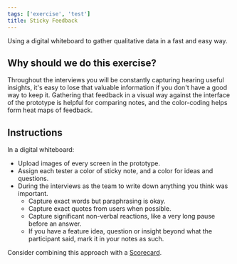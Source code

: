```yaml
---
tags: ['exercise', 'test']
title: Sticky Feedback
---
```


Using a digital whiteboard to gather qualitative data in a fast and easy way.

## Why should we do this exercise?

Throughout the interviews you will be constantly capturing hearing useful insights, it's easy to lose that valuable information if you don't have a good way to keep it. Gathering that feedback in a visual way against the interface of the prototype is helpful for comparing notes, and the color-coding helps form heat maps of feedback.

## Instructions

In a digital whiteboard:

- Upload images of every screen in the prototype.
- Assign each tester a color of sticky note, and a color for ideas and questions.
- During the interviews as the team to write down anything you think was important.
    - Capture exact words but paraphrasing is okay.
    - Capture exact quotes from users when possible.
    - Capture significant non-verbal reactions, like a very long pause before an answer.
    - If you have a feature idea, question or insight beyond what the participant said, mark
      it in your notes as such.

Consider combining this approach with a [Scorecard](/sprint-guide/exercises/scorecard).
